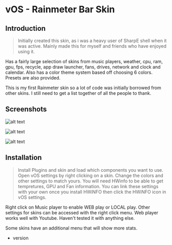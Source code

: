 # vOS - Rainmeter Bar Skin

## Introduction

> Initially created this skin, as i was a heavy user of SharpE shell when it was active.
> Mainly made this for myself and friends who have enjoyed using it.

Has a fairly large selection of skins from music players, weather, cpu, ram, gpu, fps, recycle, app draw launcher, fans, drives, network and clock and calendar. Also has a color theme system based off choosing 6 colors. Presets are also provided.

This is my first Rainmeter skin so a lot of code was initially borrowed from other skins. I still need to get a list together of all the people to thank.

## Screenshots

![alt text](https://i.imgur.com/RMc2tmY.png)

![alt text](https://i.imgur.com/EcixKkp.jpg)

![alt text](https://i.imgur.com/q6u1jPj.png)


## Installation

> Install Plugins and skin and load which components you want to use. Open vOS settings by right clicking on a skin. Change the colors and other settings to match yours. You will need HWinfo to be able to get tempretures, GPU and Fan information. You can link these settings with your own once you install HWiNFO then click the HWiNFO icon in vOS settings.

Right click on Music player to enable WEB play or LOCAL play. Other settings for skins can be accessed with the right click menu. Web player works well with Youtube. Haven't tested it with anything else.

Some skins have an additional menu that will show more stats.

- version
